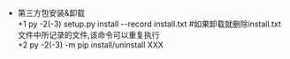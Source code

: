 + 第三方包安装&卸载  
+1 py -2(-3) setup.py install --record install.txt #如果卸载就删除install.txt文件中所记录的文件,该命令可以重复执行  
+2 py -2(-3) -m pip install/uninstall XXX  

